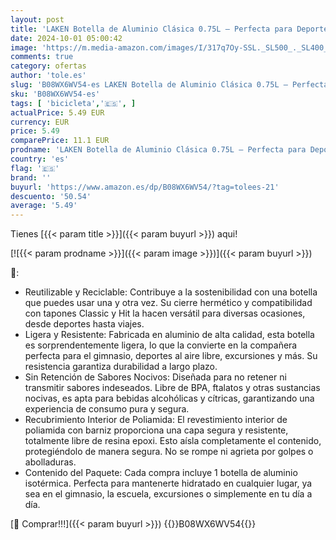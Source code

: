 ```yaml
---
layout: post
title: 'LAKEN Botella de Aluminio Clásica 0.75L – Perfecta para Deporte  Gimnasio y Aventuras al Aire Libre – Cantimplora Reutilizable y Reciclable para Montaña  Camping  Bicicleta y Escuela'
date: 2024-10-01 05:00:42
image: 'https://m.media-amazon.com/images/I/317q7Oy-SSL._SL500_._SL400_.jpg'
comments: true
category: ofertas
author: 'tole.es'
slug: 'B08WX6WV54-es LAKEN Botella de Aluminio Clásica 0.75L – Perfecta para...'
sku: 'B08WX6WV54-es'
tags: [ 'bicicleta','🇪🇸', ]
actualPrice: 5.49 EUR
currency: EUR
price: 5.49
comparePrice: 11.1 EUR
prodname: 'LAKEN Botella de Aluminio Clásica 0.75L – Perfecta para Deporte  Gimnasio y Aventuras al Aire Libre – Cantimplora Reutilizable y Reciclable para Montaña  Camping  Bicicleta y Escuela'
country: 'es'
flag: '🇪🇸'
brand: ''
buyurl: 'https://www.amazon.es/dp/B08WX6WV54/?tag=tolees-21'
descuento: '50.54'
average: '5.49'
---
```


Tienes [{{< param title >}}]({{< param buyurl >}}) aqui!

[![{{< param prodname >}}]({{< param image >}})]({{< param buyurl >}})

🔎:

- Reutilizable y Reciclable: Contribuye a la sostenibilidad con una botella que puedes usar una y otra vez. Su cierre hermético y compatibilidad con tapones Classic y Hit la hacen versátil para diversas ocasiones, desde deportes hasta viajes.
- Ligera y Resistente: Fabricada en aluminio de alta calidad, esta botella es sorprendentemente ligera, lo que la convierte en la compañera perfecta para el gimnasio, deportes al aire libre, excursiones y más. Su resistencia garantiza durabilidad a largo plazo.
- Sin Retención de Sabores Nocivos: Diseñada para no retener ni transmitir sabores indeseados. Libre de BPA, ftalatos y otras sustancias nocivas, es apta para bebidas alcohólicas y cítricas, garantizando una experiencia de consumo pura y segura.
- Recubrimiento Interior de Poliamida: El revestimiento interior de poliamida con barniz proporciona una capa segura y resistente, totalmente libre de resina epoxi. Esto aísla completamente el contenido, protegiéndolo de manera segura. No se rompe ni agrieta por golpes o abolladuras.
- Contenido del Paquete: Cada compra incluye 1 botella de aluminio isotérmica. Perfecta para mantenerte hidratado en cualquier lugar, ya sea en el gimnasio, la escuela, excursiones o simplemente en tu día a día.

[🛒 Comprar!!!]({{< param buyurl >}})
{{<world>}}B08WX6WV54{{</world>}}
